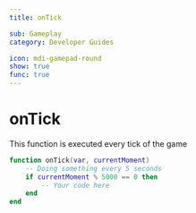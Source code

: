 ```yaml
---
title: onTick

sub: Gameplay
category: Developer Guides

icon: mdi-gamepad-round
show: true
func: true
---
```

# onTick
This function is executed every tick of the game

```lua
function onTick(var, currentMoment)
	-- Doing something every 5 seconds
	if currentMoment % 5000 == 0 then
		-- Your code here
	end
end
```